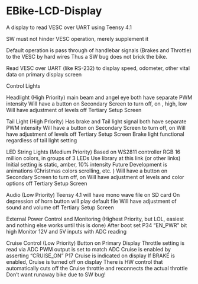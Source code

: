 # EBike-LCD-Display
A display to read VESC over UART using Teensy 4.1

SW must not hinder VESC operation, merely supplement it

Default operation is pass through of handlebar signals (Brakes and Throttle) to the VESC by hard wires
Thus a SW bug does not brick the bike.

Read VESC over UART (like RS-232) to display speed, odometer, other vital data on primary display screen

Control Lights

  Headlight (High Priority)
    main beam and angel eye
    both have separate PWM intensity
  Will have a button on Secondary Screen to turn off, on , high, low
  Will have adjustment of levels off Tertiary Setup Screen
  
  Tail Light (High Priority)
    Has brake and Tail light signal
      both have separate PWM intensity
    Will have a button on Secondary Screen to turn off, on
    Will have adjustment of levels off Tertiary Setup Screen
    Brake light functional regardless of tail light setting
    
LED String Lights (Medium Priority)
  Based on WS2811 controller
  RGB 16 million colors, in groups of 3 LEDs
  Use library at this link (or other links)
  Initial setting is static, amber, 10% intensity
  Future Development is animations (Christmas colors scrolling, etc. )
  Will have a button on Secondary Screen to turn off, on
  Will have adjustment of levels and color options off Tertiary Setup Screen

Audio (Low Priority)
  Teensy 4.1 will have mono wave file on SD card
  On depression of horn button will play default file
  Will have adjustment of sound and volume off Tertiary Setup Screen

External Power Control and Monitoring (Highest Priority, but LOL, easiest and nothing else works until this is done)
  After boot set P34 “EN_PWR” bit high
  Monitor 12V and 5V inputs with ADC reading

Cruise Control (Low Priority)
  Button on Primary Display
  Throttle setting is read via ADC
  PWM output is set to match ADC
Cruise is enabled by asserting “CRUISE_ON” P17
Cruise is indicated on display
If BRAKE is enabled, Cruise is turned off on display
There is HW control that automatically cuts off the Cruise throttle and reconnects the actual throttle
Don’t want runaway bike due to SW bug!
